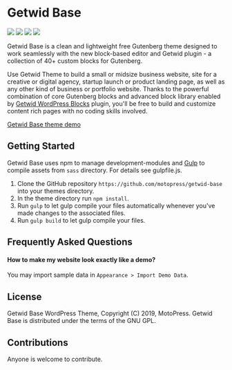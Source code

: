 # Getwid Base #

![](https://img.shields.io/wordpress/theme/v/getwid-base.svg?style=flat)
![](https://img.shields.io/wordpress/theme/installs/getwid-base.svg?style=flat)
![](https://img.shields.io/wordpress/theme/rating/getwid-base.svg?style=flat)
![](https://img.shields.io/badge/license-GPL--2.0%2B-blue.svg?style=flat)

Getwid Base is a clean and lightweight free Gutenberg theme designed to work seamlessly with the new block-based editor and Getwid plugin - a collection of 40+ custom blocks for Gutenberg. 

Use Getwid Theme to build a small or midsize business website, site for a creative or digital agency, startup launch or product landing page, as well as any other kind of business or portfolio website. Thanks to the powerful combination of core Gutenberg blocks and advanced block library enabled by [Getwid WordPress Blocks](https://wordpress.org/plugins/getwid/) plugin, you'll be free to build and customize content rich pages with no coding skills involved. 

[Getwid Base theme demo](https://getwid.getmotopress.com)

## Getting Started ##

Getwid Base uses npm to manage development-modules and [Gulp](https://gulpjs.com/) to compile assets from `sass` directory. For details see gulpfile.js.

1. Clone the GitHub repository `https://github.com/motopress/getwid-base` into your themes directory.
1. In the theme directory run `npm install`.
1. Run `gulp` to let gulp compile your files automatically whenever you've made changes to the associated files.
1. Run `gulp build` to let gulp compile your files.

## Frequently Asked Questions ##

#### How to make my website look exactly like a demo? ####
You may import sample data in `Appearance > Import Demo Data`.

## License ##

Getwid Base WordPress Theme, Copyright (C) 2019, MotoPress.
Getwid Base is distributed under the terms of the GNU GPL.

## Contributions ##

Anyone is welcome to contribute.